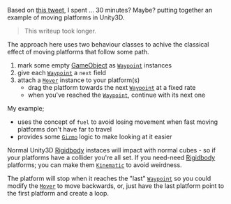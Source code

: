 
Based on [this tweet][ioUP], I spent ... 30 minutes? Maybe? putting together an example of moving platforms in Unity3D.

> This writeup took longer.

The approach here uses two behaviour classes to achive the classical effect of moving platforms that follow some path.

1. mark some empty [GameObject][u3dGO] as [`Waypoint`][ghWaypoint] instances
1. give each [`Waypoint`][ghWaypoint] a `next` field
1. attach a [`Mover`][ghMover] instance to your platform(s)
	- drag the platform towards the next [`Waypoint`][ghWaypoint] at a fixed rate
	- when you've reached the [`Waypoint`][ghWaypoint], continue with its next one

My example;

- uses the concept of `fuel` to avoid losing movement when fast moving platforms don't have far to travel
- provides some [`Gizmo`][u3dGizmos] logic to make looking at it easier

Normal Unity3D [Rigidbody][u3dRigid] instaces will impact with normal cubes - so if your platforms have a collider you're all set.
If you need-need [Rigidbody][u3dRigid] platforms; you can make them [`Kinematic`][u3dKinematic] to avoid weirdness.

The platform will stop when it reaches the "last" [`Waypoint`][ghWaypoint] so you could modify the [`Mover`][ghMover] to move backwards, or, just have the last platform point to the first platform and create a loop.

[ioUP]: https://twitter.com/g_pechorin/status/946058521182965762
[ghWaypoint]: https://github.com/g-pechorin/PlattyForm/blob/master/Assets/PlattyForm/Assets/Waypoint.cs
[ghMover]: https://github.com/g-pechorin/PlattyForm/blob/master/Assets/PlattyForm/Assets/Mover.cs
[u3dGO]: https://docs.unity3d.com/Manual/class-GameObject.html
[u3dGizmos]: https://docs.unity3d.com/ScriptReference/Gizmos.html
[u3dRigid]: https://docs.unity3d.com/ScriptReference/Rigidbody.html
[u3dKinematic]: https://docs.unity3d.com/ScriptReference/Rigidbody-isKinematic.html
